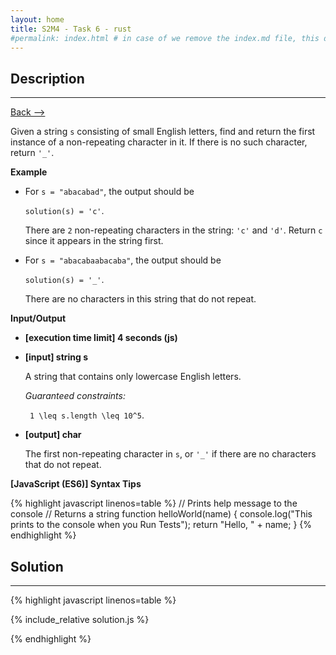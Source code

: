 ```yaml
---
layout: home
title: S2M4 - Task 6 - rust
#permalink: index.html # in case of we remove the index.md file, this doc will be the index page
---
```


<div class="row">
<div class="columnStmt" markdown="1">

##  Description
------

[Back --> ](../README.md) 

Given a string `s` consisting of small English letters, find and return the first instance of a non-repeating character in it. If there is no such character, return `'_'`.

**Example**

-   For `s = "abacabad"`, the output should be
  
    `solution(s) = 'c'`.

    There are `2` non-repeating characters in the string: `'c'` and `'d'`. Return `c` since it appears in the string first.

-   For `s = "abacabaabacaba"`, the output should be
  
    `solution(s) = '_'`.

    There are no characters in this string that do not repeat.

**Input/Output**

* **[execution time limit] 4 seconds (js)**

* **[input] string s**

    A string that contains only lowercase English letters.

    *Guaranteed constraints:*
    
    <code type='math/tex'> 1 \leq s.length \leq 10^5</code>.

* **[output] char**

    The first non-repeating character in `s`, or `'_'` if there are no characters that do not repeat.

**[JavaScript (ES6)] Syntax Tips**

{% highlight javascript linenos=table %}
// Prints help message to the console
// Returns a string
function helloWorld(name) {
    console.log("This prints to the console when you Run Tests");
    return "Hello, " + name;
}
{% endhighlight %}

</div>
<div class="columnSol" markdown="1">

## Solution
------

{% highlight javascript linenos=table %}

{% include_relative solution.js %}

{% endhighlight %}

</div>
</div>